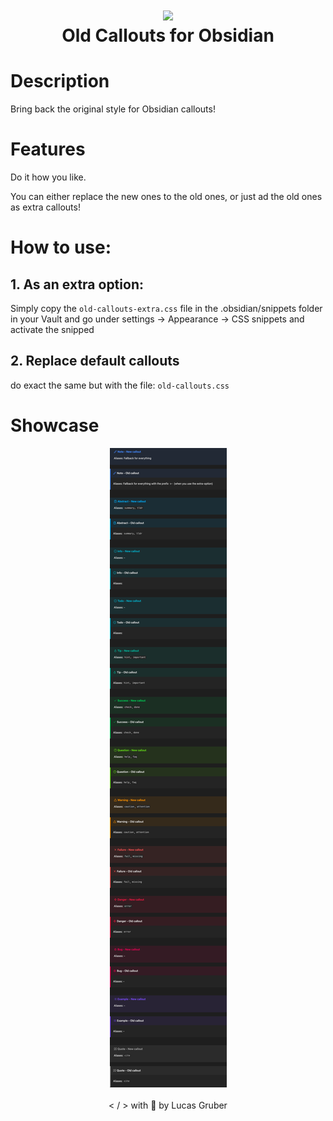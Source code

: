 <div align="center">
  <h1> <img src="https://i.redd.it/r3qk7csmi3z61.png" width="80px">
  <br/>
    Old Callouts for Obsidian
  </h1>
</div>

# Description

Bring back the original style for Obsidian callouts!

# Features

Do it how you like.

You can either replace the new ones to the old ones, or just ad the old ones as extra callouts!

# How to use:

## 1. As an extra option:

Simply copy the `old-callouts-extra.css` file in the .obsidian/snippets folder in your Vault and go under settings -> Appearance -> CSS snippets and activate the snipped

## 2. Replace default callouts

do exact the same but with the file: `old-callouts.css`

# Showcase

<div align="center">
  <img src="./.media/comparison.png">
</div>

<br/>
<div align="center">
  < / > with 💛 by Lucas Gruber
</div>
